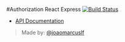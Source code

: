 #Authorization React Express
[![Build Status](https://travis-ci.org/joaomarcuslf/authorization-react-express.svg?branch=master)](https://travis-ci.org/joaomarcuslf/authorization-react-express)
- [API Documentation](https://github.com/joaomarcuslf/authorization-react-express/blob/master/authorization-express-api/Readme.md)

> Made by: [@joaomarcuslf](http://joaomarcuslf.github.io/)
